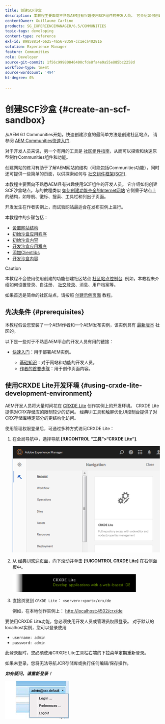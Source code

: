 ```yaml
---
title: 创建SCF沙盒
description: 本教程主要面向不熟悉AEM且有兴趣使用SCF组件的开发人员。 它介绍如何创建SCF沙盒站点
contentOwner: Guillaume Carlino
products: SG_EXPERIENCEMANAGER/6.5/COMMUNITIES
topic-tags: developing
content-type: reference
exl-id: 89858814-6625-4a56-8359-cc1eca402816
solution: Experience Manager
feature: Communities
role: Developer
source-git-commit: 1f56c99980846400cfde8fa4e9a55e885bc2258d
workflow-type: tm+mt
source-wordcount: '494'
ht-degree: 0%

---
```


# 创建SCF沙盒  {#create-an-scf-sandbox}

从AEM 6.1 Communities开始，快速创建沙盒的最简单方法是创建社区站点。 请参阅 [AEM Communities快速入门](getting-started.md).

对于开发人员来说，另一个有用的工具是 [社区组件指南](components-guide.md)，从而可以探索和快速原型制作Communities组件和功能。

创建网站的练习有助于了解AEM网站的结构（可能包括Communities功能），同时还可提供一些简单的页面，以供探索如何与 [社交组件框架(SCF)](scf.md).

本教程主要面向不熟悉AEM且有兴趣使用SCF组件的开发人员。 它介绍如何创建SCF沙盒站点，与的教程类似 [如何创建功能齐全的Internet网站](../../help/sites-developing/website.md) 它侧重于站点上的结构，如导航、徽标、搜索、工具栏和列出子页面。

开发发生在作者实例上，而试验网站最适合在发布实例上进行。

本教程中的步骤包括：

* [设置网站结构](setup-website.md)
* [初始沙盒应用程序](initial-app.md)
* [初始沙盒内容](initial-content.md)
* [开发沙盒应用程序](develop-app.md)
* [添加Clientlibs](add-clientlibs.md)
* [开发沙盒内容](develop-content.md)

>[!CAUTION]
>
>本教程不会使用使用创建的功能创建社区站点 [社区站点控制台](sites-console.md). 例如，本教程未介绍如何设置登录、自注册、 [社交登录](social-login.md)、消息、用户档案等。
>
>如果首选是简单的社区站点，请按照 [创建示例页面](create-sample-page.md) 教程。

## 先决条件 {#prerequisites}

本教程假设您安装了一个AEM作者和一个AEM发布实例，该实例具有 [最新版本](deploy-communities.md#latest-releases) 社区的。

以下是一些对于不熟悉AEM平台的开发人员有用的链接：

* [快速入门](../../help/sites-deploying/deploy.md#getting-started)：用于部署AEM实例。

   * [基础知识](../../help/sites-developing/the-basics.md)：对于网站和功能的开发人员。
   * [作者的首要步骤](../../help/sites-authoring/first-steps.md)：用于创作页面内容。

## 使用CRXDE Lite开发环境 {#using-crxde-lite-development-environment}

AEM开发人员将大量时间花在 [CRXDE Lite](../../help/sites-developing/developing-with-crxde-lite.md) 创作实例上的开发环境。 CRXDE Lite提供对CRX存储库的限制较少的访问。 经典UI工具和触屏优化UI控制台提供了对CRX存储库特定部分的更结构化访问。

使用管理权限登录后，可通过多种方式访问CRXDE Lite：

1. 在全局导航中，选择导航 **[!UICONTROL “工具”>“CRXDE Lite”]**.

   ![crxde-lite](assets/tools-crxde.png)

2. 从 [经典UI欢迎页面](http://localhost:4502/welcome.html)，向下滚动并单击 **[!UICONTROL CRXDE Lite]** 在右侧面板中。

   ![classic-ui-crxde](assets/classic-ui-crxde.png)

3. 直接浏览到 `CRXDE Lite`： `<server>:<port>/crx/de`

   例如，在本地创作实例上： [http://localhost:4502/crx/de](http://localhost:4502/crx/de)

要使用CRXDE Lite功能，您必须使用开发人员或管理员权限登录。 对于默认的localhost实例，您可以登录使用

* `username: admin`
* `password: admin`


此登录超时，您必须使用CRXDE Lite工具栏右端的下拉菜单定期重新登录。

如果未登录，您将无法导航JCR存储库或执行任何编辑/保存操作。

***如有疑问，请重新登录！***

![重新登录](assets/relogin.png)
